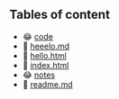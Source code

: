 ## Tables of content
- 😂 [code](./code)
- 🤣 [heeelo.md](./heeelo.md)
- 🤣 [hello.html](./hello.html)
- 🤣 [index.html](./index.html)
- 😂 [notes](./notes)
- 🤣 [readme.md](./readme.md)
